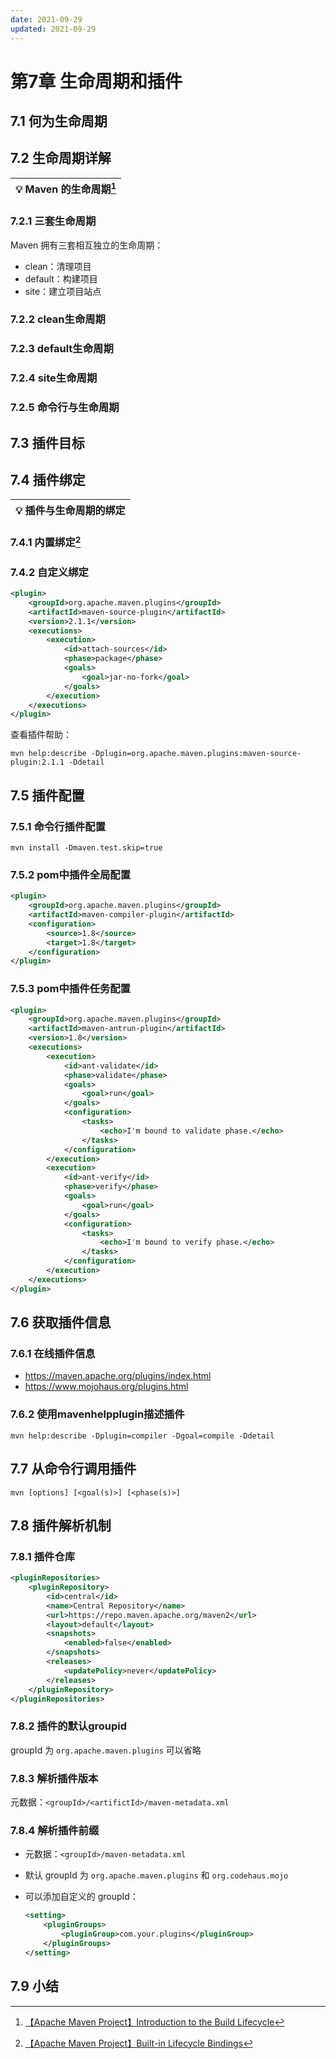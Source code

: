 ```yaml
---
date: 2021-09-29
updated: 2021-09-29
---
```


# 第7章 生命周期和插件

## 7.1 何为生命周期

## 7.2 生命周期详解

| 💡 **Maven 的生命周期**[^1] |
| -------------------------- |

### 7.2.1 三套生命周期

Maven 拥有三套相互独立的生命周期：

-   clean：清理项目
-   default：构建项目
-   site：建立项目站点

### 7.2.2 clean生命周期

### 7.2.3 default生命周期

### 7.2.4 site生命周期

### 7.2.5 命令行与生命周期

## 7.3 插件目标

## 7.4 插件绑定

| 💡 **插件与生命周期的绑定** |
| -------------------------- |

### 7.4.1 内置绑定[^2]

### 7.4.2 自定义绑定

```xml
<plugin>
    <groupId>org.apache.maven.plugins</groupId>
    <artifactId>maven-source-plugin</artifactId>
    <version>2.1.1</version>
    <executions>
        <execution>
            <id>attach-sources</id>
            <phase>package</phase>
            <goals>
                <goal>jar-no-fork</goal>
            </goals>
        </execution>
    </executions>
</plugin>
```

查看插件帮助：

```shell
mvn help:describe -Dplugin=org.apache.maven.plugins:maven-source-plugin:2.1.1 -Ddetail
```

## 7.5 插件配置

### 7.5.1 命令行插件配置

```shell
mvn install -Dmaven.test.skip=true
```

### 7.5.2 pom中插件全局配置

```xml
<plugin>
    <groupId>org.apache.maven.plugins</groupId>
    <artifactId>maven-compiler-plugin</artifactId>
    <configuration>
        <source>1.8</source>
        <target>1.8</target>
    </configuration>
</plugin>
```

### 7.5.3 pom中插件任务配置

```xml
<plugin>
    <groupId>org.apache.maven.plugins</groupId>
    <artifactId>maven-antrun-plugin</artifactId>
    <version>1.8</version>
    <executions>
        <execution>
            <id>ant-validate</id>
            <phase>validate</phase>
            <goals>
                <goal>run</goal>
            </goals>
            <configuration>
                <tasks>
                    <echo>I'm bound to validate phase.</echo>
                </tasks>
            </configuration>
        </execution>
        <execution>
            <id>ant-verify</id>
            <phase>verify</phase>
            <goals>
                <goal>run</goal>
            </goals>
            <configuration>
                <tasks>
                    <echo>I'm bound to verify phase.</echo>
                </tasks>
            </configuration>
        </execution>
    </executions>
</plugin>
```

## 7.6 获取插件信息

### 7.6.1 在线插件信息

-   https://maven.apache.org/plugins/index.html
-   https://www.mojohaus.org/plugins.html

### 7.6.2 使用mavenhelpplugin描述插件

```shell
mvn help:describe -Dplugin=compiler -Dgoal=compile -Ddetail
```

## 7.7 从命令行调用插件

```shell
mvn [options] [<goal(s)>] [<phase(s)>]
```

## 7.8 插件解析机制

### 7.8.1 插件仓库

```xml
<pluginRepositories>
    <pluginRepository>
        <id>central</id>
        <name>Central Repository</name>
        <url>https://repo.maven.apache.org/maven2</url>
        <layout>default</layout>
        <snapshots>
            <enabled>false</enabled>
        </snapshots>
        <releases>
            <updatePolicy>never</updatePolicy>
        </releases>
    </pluginRepository>
</pluginRepositories>
```

### 7.8.2 插件的默认groupid

groupId 为 `org.apache.maven.plugins` 可以省略

### 7.8.3 解析插件版本

元数据：`<groupId>/<artifictId>/maven-metadata.xml`

### 7.8.4 解析插件前缀

-   元数据：`<groupId>/maven-metadata.xml`

-   默认 groupId 为 `org.apache.maven.plugins` 和 `org.codehaus.mojo`

-   可以添加自定义的 groupId：

    ```xml
    <setting>
        <pluginGroups>
            <pluginGroup>com.your.plugins</pluginGroup>
        </pluginGroups>
    </setting>
    ```

## 7.9 小结

[^1]: [【Apache Maven Project】Introduction to the Build Lifecycle](https://maven.apache.org/guides/introduction/introduction-to-the-lifecycle.html)
[^2]: [【Apache Maven Project】Built-in Lifecycle Bindings](https://maven.apache.org/guides/introduction/introduction-to-the-lifecycle.html#built-in-lifecycle-bindings)

